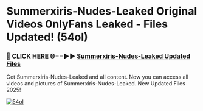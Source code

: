 # Summerxiris-Nudes-Leaked Original Videos 0nlyFans Leaked - Files Updated! (54ol)

<h3>🔴 CLICK HERE 🌐==►► <a href="https://tinyurl.com/4mcuefdz" rel="nofollow">Summerxiris-Nudes-Leaked Updated Files</a></h3>

Get Summerxiris-Nudes-Leaked and all content. Now you can access all videos and pictures of Summerxiris-Nudes-Leaked. New Updated Files 2025!

[![54ol](https://i.imgur.com/StAQSOY.gif)](https://tinyurl.com/4mcuefdz)
